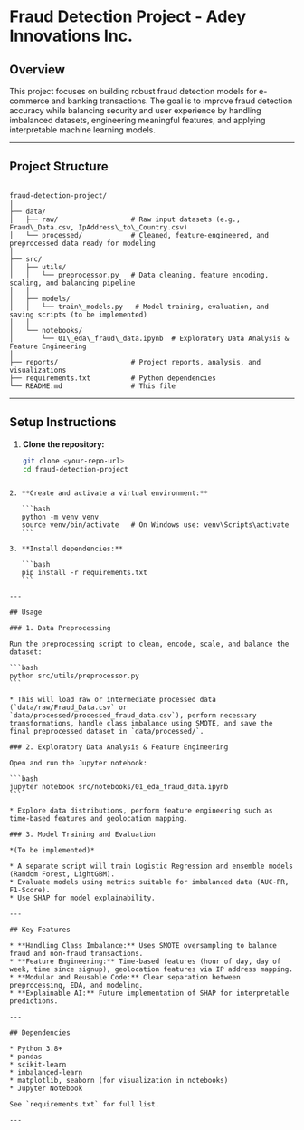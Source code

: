 
# Fraud Detection Project - Adey Innovations Inc.

## Overview

This project focuses on building robust fraud detection models for e-commerce and banking transactions. The goal is to improve fraud detection accuracy while balancing security and user experience by handling imbalanced datasets, engineering meaningful features, and applying interpretable machine learning models.

---

## Project Structure

```

fraud-detection-project/
│
├── data/
│   ├── raw/                  # Raw input datasets (e.g., Fraud\_Data.csv, IpAddress\_to\_Country.csv)
│   └── processed/            # Cleaned, feature-engineered, and preprocessed data ready for modeling
│
├── src/
│   ├── utils/
│   │   └── preprocessor.py   # Data cleaning, feature encoding, scaling, and balancing pipeline
│   │
│   ├── models/
│   │   └── train\_models.py   # Model training, evaluation, and saving scripts (to be implemented)
│   │
│   └── notebooks/
│       └── 01\_eda\_fraud\_data.ipynb  # Exploratory Data Analysis & Feature Engineering
│
├── reports/                  # Project reports, analysis, and visualizations
├── requirements.txt          # Python dependencies
└── README.md                 # This file

````

---

## Setup Instructions

1. **Clone the repository:**
   ```bash
   git clone <your-repo-url>
   cd fraud-detection-project
````

2. **Create and activate a virtual environment:**

   ```bash
   python -m venv venv
   source venv/bin/activate   # On Windows use: venv\Scripts\activate
   ```

3. **Install dependencies:**

   ```bash
   pip install -r requirements.txt
   ```

---

## Usage

### 1. Data Preprocessing

Run the preprocessing script to clean, encode, scale, and balance the dataset:

```bash
python src/utils/preprocessor.py
```

* This will load raw or intermediate processed data (`data/raw/Fraud_Data.csv` or `data/processed/processed_fraud_data.csv`), perform necessary transformations, handle class imbalance using SMOTE, and save the final preprocessed dataset in `data/processed/`.

### 2. Exploratory Data Analysis & Feature Engineering

Open and run the Jupyter notebook:

```bash
jupyter notebook src/notebooks/01_eda_fraud_data.ipynb
```

* Explore data distributions, perform feature engineering such as time-based features and geolocation mapping.

### 3. Model Training and Evaluation

*(To be implemented)*

* A separate script will train Logistic Regression and ensemble models (Random Forest, LightGBM).
* Evaluate models using metrics suitable for imbalanced data (AUC-PR, F1-Score).
* Use SHAP for model explainability.

---

## Key Features

* **Handling Class Imbalance:** Uses SMOTE oversampling to balance fraud and non-fraud transactions.
* **Feature Engineering:** Time-based features (hour of day, day of week, time since signup), geolocation features via IP address mapping.
* **Modular and Reusable Code:** Clear separation between preprocessing, EDA, and modeling.
* **Explainable AI:** Future implementation of SHAP for interpretable predictions.

---

## Dependencies

* Python 3.8+
* pandas
* scikit-learn
* imbalanced-learn
* matplotlib, seaborn (for visualization in notebooks)
* Jupyter Notebook

See `requirements.txt` for full list.

---

